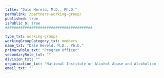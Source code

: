 ```yaml
---
title: "Dale Hereld, M.D., Ph.D."
permalink: /partners-working-group/
published: true
isPublic_b: true
########################################

type_txt: working-groups
workingGroupCategory_txt: members
name_txt: "Dale Hereld, M.D., Ph.D."
primaryRole_txt: "Program Officer"
secondaryRole_txt: ""
division_txt: ""
organization_txt: "National Institute on Alcohol Abuse and Alcoholism (NIAAA)"
email_txt: ""
---
```


